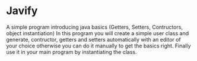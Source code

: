 # Javify
A simple program introducing java basics (Getters, Setters, Contructors, object instantiation)
In this program you will create a simple user class and generate, contructor, getters and setters automatically with an editor of your choice otherwise you can do it manually to get the basics right. Finally use it in your main program by instantiating the class.
